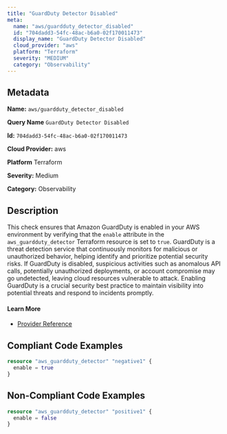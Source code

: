 ```yaml
---
title: "GuardDuty Detector Disabled"
meta:
  name: "aws/guardduty_detector_disabled"
  id: "704dadd3-54fc-48ac-b6a0-02f170011473"
  display_name: "GuardDuty Detector Disabled"
  cloud_provider: "aws"
  platform: "Terraform"
  severity: "MEDIUM"
  category: "Observability"
---
```

## Metadata

**Name:** `aws/guardduty_detector_disabled`

**Query Name** `GuardDuty Detector Disabled`

**Id:** `704dadd3-54fc-48ac-b6a0-02f170011473`

**Cloud Provider:** aws

**Platform** Terraform

**Severity:** Medium

**Category:** Observability

## Description
This check ensures that Amazon GuardDuty is enabled in your AWS environment by verifying that the `enable` attribute in the `aws_guardduty_detector` Terraform resource is set to `true`. GuardDuty is a threat detection service that continuously monitors for malicious or unauthorized behavior, helping identify and prioritize potential security risks. If GuardDuty is disabled, suspicious activities such as anomalous API calls, potentially unauthorized deployments, or account compromise may go undetected, leaving cloud resources vulnerable to attack. Enabling GuardDuty is a crucial security best practice to maintain visibility into potential threats and respond to incidents promptly.

#### Learn More

 - [Provider Reference](https://registry.terraform.io/providers/hashicorp/aws/latest/docs/resources/guardduty_detector#example-usage)


## Compliant Code Examples
```terraform
resource "aws_guardduty_detector" "negative1" {
  enable = true
}

```
## Non-Compliant Code Examples
```terraform
resource "aws_guardduty_detector" "positive1" {
  enable = false
}


```